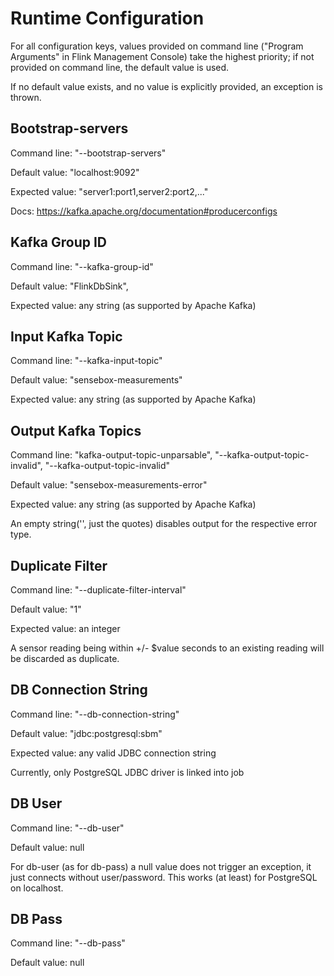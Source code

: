 Runtime Configuration
=====================

For all configuration keys, values provided on command line ("Program Arguments" in Flink Management Console) take the
highest priority; if not provided on command line, the default value is used.

If no default value exists, and no value is explicitly provided, an exception is thrown.



Bootstrap-servers
-----------------

Command line: "--bootstrap-servers"

Default value: "localhost:9092"

Expected value: "server1:port1,server2:port2,..."

Docs: https://kafka.apache.org/documentation#producerconfigs



Kafka Group ID
--------------

Command line: "--kafka-group-id"

Default value: "FlinkDbSink",

Expected value: any string (as supported by Apache Kafka)



Input Kafka Topic
-----------------

Command line: "--kafka-input-topic"

Default value: "sensebox-measurements"

Expected value: any string (as supported by Apache Kafka)



Output Kafka Topics
-------------------

Command line: "kafka-output-topic-unparsable", "--kafka-output-topic-invalid", "--kafka-output-topic-invalid"

Default value: "sensebox-measurements-error"

Expected value: any string (as supported by Apache Kafka)

An empty string('', just the quotes) disables output for the respective error type.



Duplicate Filter
----------------

Command line: "--duplicate-filter-interval"

Default value: "1"

Expected value: an integer

A sensor reading being within +/- $value seconds to an existing reading will be discarded as duplicate.



DB Connection String
--------------------

Command line: "--db-connection-string"

Default value: "jdbc:postgresql:sbm"

Expected value: any valid JDBC connection string

Currently, only PostgreSQL JDBC driver is linked into job



DB User
-------

Command line: "--db-user"

Default value: null

For db-user (as for db-pass) a null value does not trigger an exception, it just connects without user/password.
This works (at least) for PostgreSQL on localhost.


DB Pass
-------

Command line: "--db-pass"

Default value: null
